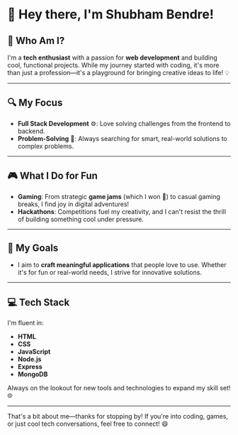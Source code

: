 # 👋 Hey there, I'm Shubham Bendre!

## 🚀 Who Am I?

I'm a **tech enthusiast** with a passion for **web development** and building cool, functional projects. While my journey started with coding, it's more than just a profession—it's a playground for bringing creative ideas to life! 💡

---

## 🔍 My Focus
- **Full Stack Development** ⚙️: Love solving challenges from the frontend to backend.
- **Problem-Solving** 🧩: Always searching for smart, real-world solutions to complex problems.

---

## 🎮 What I Do for Fun
- **Gaming**: From strategic **game jams** (which I won 🎉) to casual gaming breaks, I find joy in digital adventures!
- **Hackathons**: Competitions fuel my creativity, and I can't resist the thrill of building something cool under pressure.

---

## 🎯 My Goals
- I aim to **craft meaningful applications** that people love to use. Whether it's for fun or real-world needs, I strive for innovative solutions.

---

## 💻 Tech Stack

I'm fluent in:
- **HTML** 
- **CSS**
- **JavaScript**
- **Node.js**
- **Express**
- **MongoDB**

Always on the lookout for new tools and technologies to expand my skill set! 🌐

---

That's a bit about me—thanks for stopping by! If you're into coding, games, or just cool tech conversations, feel free to connect! 😄
